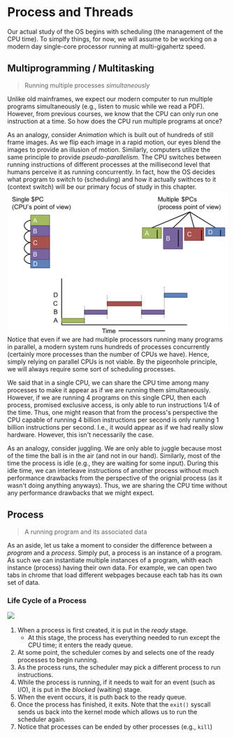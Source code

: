 # Process and Threads

Our actual study of the OS begins with scheduling (the management of the CPU time). To simplfy things, for now, we will assume to be working on a modern day single-core processor running at multi-gigahertz speed.

## Multiprogramming / Multitasking
> Running multiple processes *simultaneously*

Unlike old mainframes, we expect our modern computer to run multiple programs simultaneously (e.g., listen to music while we read a PDF). However, from previous courses, we know that the CPU can only run one instruction at a time. So how does the CPU run multiple programs at once?

As an analogy, consider *Animation* which is built out of hundreds of still frame images. As we flip each image in a rapid motion, our eyes blend the images to provide an illusion of motion. Similarly, computers utilize the same principle to provide *pseudo-parallelism*. The CPU switches between running instructions of different processes at the millisecond level that humans perceive it as running concurrently. In fact, how the OS decides what program to switch to (scheduling) and how it actually swithces to it (context switch) will be our primary focus of study in this chapter.
![](Assets/Basics%20of%20Scheduling.png)
Notice that even if we are had multiple processors running many programs in parallel, a modern system runs hundreds of processes concurrently (certainly more processes than the number of CPUs we have). Hence, simply relying on parallel CPUs is not viable. By the pigeonhole principle, we will always require some sort of scheduling processes.

We said that in a single CPU, we can share the CPU time among many processes to make it appear as if we are running them simultaneously. However, if we are running 4 programs on this single CPU, then each process, promised exclusive access, is only able to run instructions 1/4 of the time. Thus, one might reason that from the process's perspective the CPU capable of running 4 billion instructions per second is only running 1 billion instructions per second. I.e., it would appear as if we had really slow hardware. However, this isn't necessarily the case.

As an analogy, consider juggling. We are only able to juggle because most of the time the ball is in the air (and not in our hand). Similarly, most of the time the process is idle (e.g., they are waiting for some input). During this idle time, we can interleave instructions of another process without much performance drawbacks from the perspective of the orignial process (as it wasn't doing anything anyways). Thus, we are sharing the CPU time without any performance drawbacks that we might expect.

## Process
> A running program and its associated data

As an aside, let us take a moment to consider the difference between a *program* and a *process*. Simply put, a process is an instance of a program. As such we can instantiate multiple instances of a program, whith each instance (process) having their own data. For example, we can open two tabs in chrome that load different webpages because each tab has its own set of data.

### Life Cycle of a Process
![](Process%20Lifecycle.png)
1. When a process is first created, it is put in the *ready* stage.
	* At this stage, the process has everything needed to run except the CPU time; it enters the ready queue.
2. At some point, the scheduler comes by and selects one of the ready processes to begin running.
3. As the process runs, the scheduler may pick a different process to run instructions.
4. While the process is running, if it needs to wait for an event (such as I/O), it is put in the *blocked* (waiting) stage.
5. When the event occurs, it is puth back to the ready queue.
6. Once the process has finished, it exits. Note that the `exit()` syscall sends us back into the kernel mode which allows us to run the scheduler again.
7. Notice that processes can be ended by other processes (e.g., `kill`)

